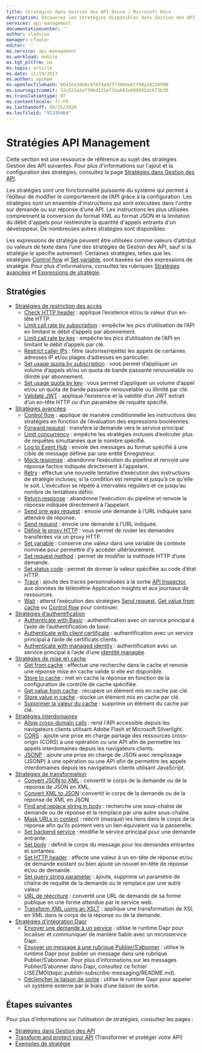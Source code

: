 ```yaml
---
title: Stratégies dans Gestion des API Azure | Microsoft Docs
description: Découvrez les stratégies disponibles dans Gestion des API Azure. Les stratégies permettent à l’éditeur de modifier le comportement de l’API via la configuration.
services: api-management
documentationcenter: ''
author: vladvino
manager: cfowler
editor: ''
ms.service: api-management
ms.workload: mobile
ms.tgt_pltfrm: na
ms.topic: article
ms.date: 11/19/2017
ms.author: apimpm
ms.openlocfilehash: b6416438b8c970f4a92f73004e67f90a28210500
ms.sourcegitcommit: 32c521a2ef396d121e71ba682e098092ac673b30
ms.translationtype: HT
ms.contentlocale: fr-FR
ms.lasthandoff: 09/25/2020
ms.locfileid: "91335464"
---
```

# <a name="api-management-policies"></a>Stratégies API Management
Cette section est une ressource de référence au sujet des stratégies Gestion des API suivantes. Pour plus d'informations sur l'ajout et la configuration des stratégies, consultez la page [Stratégies dans Gestion des API](api-management-howto-policies.md).

 Les stratégies sont une fonctionnalité puissante du système qui permet à l’éditeur de modifier le comportement de l’API grâce à la configuration. Les stratégies sont un ensemble d'instructions qui sont exécutées dans l'ordre sur demande ou sur réponse d'une API. Les instructions les plus utilisées comprennent la conversion du format XML au format JSON et la limitation du débit d'appels pour restreindre la quantité d'appels entrants d'un développeur. De nombreuses autres stratégies sont disponibles.

 Les expressions de stratégie peuvent être utilisées comme valeurs d’attribut ou valeurs de texte dans l’une des stratégies de Gestion des API, sauf si la stratégie le spécifie autrement. Certaines stratégies, telles que les stratégies [Control flow](api-management-advanced-policies.md#choose) et [Set variable](api-management-advanced-policies.md#set-variable), sont basées sur des expressions de stratégie. Pour plus d’informations, consultez les rubriques [Stratégies avancées](api-management-advanced-policies.md#AdvancedPolicies) et [Expressions de stratégie](api-management-policy-expressions.md).

##  <a name="policies"></a><a name="ProxyPolicies"></a> Stratégies

-   [Stratégies de restriction des accès](api-management-access-restriction-policies.md#AccessRestrictionPolicies)
    -   [Check HTTP header](api-management-access-restriction-policies.md#CheckHTTPHeader) : applique l’existence et/ou la valeur d’un en-tête HTTP.
    -   [Limit call rate by subscription](api-management-access-restriction-policies.md#LimitCallRate) : empêche les pics d’utilisation de l’API en limitant le débit d’appels par abonnement.
    -   [Limit call rate by key](api-management-access-restriction-policies.md#LimitCallRateByKey) : empêche les pics d’utilisation de l’API en limitant le débit d’appels par clé.
    -   [Restrict caller IPs](api-management-access-restriction-policies.md#RestrictCallerIPs) : filtre (autorise/rejette) les appels de certaines adresses IP et/ou plages d’adresses en particulier.
    -   [Set usage quota by subscription](api-management-access-restriction-policies.md#SetUsageQuota) : vous permet d’appliquer un volume d’appels et/ou un quota de bande passante renouvelable ou illimité par abonnement.
    -   [Set usage quota by key](api-management-access-restriction-policies.md#SetUsageQuotaByKey) : vous permet d’appliquer un volume d’appel et/ou un quota de bande passante renouvelable ou illimité par clé.
    -   [Validate JWT](api-management-access-restriction-policies.md#ValidateJWT) : applique l’existence et la validité d’un JWT extrait d’un en-tête HTTP ou d’un paramètre de requête spécifié.
-   [Stratégies avancées](api-management-advanced-policies.md#AdvancedPolicies)
    -   [Control flow](api-management-advanced-policies.md#choose) : applique de manière conditionnelle les instructions des stratégies en fonction de l’évaluation des expressions booléennes.
    -   [Forward request](api-management-advanced-policies.md#ForwardRequest) : transfère la demande vers le service principal.
    -   [Limit concurrency](api-management-advanced-policies.md#LimitConcurrency) : empêche les stratégies incluses d’exécuter plus de requêtes simultanées que le nombre spécifié.
    -   [Log to Event Hub](api-management-advanced-policies.md#log-to-eventhub) : envoie des messages au format spécifié à une cible de message définie par une entité Enregistreur.
    -   [Mock response](api-management-advanced-policies.md#mock-response) : abandonne l’exécution du pipeline et renvoie une réponse factice indiquée directement à l’appelant.
    -   [Retry](api-management-advanced-policies.md#Retry) : effectue une nouvelle tentative d’exécution des instructions de stratégie incluses, si la condition est remplie et jusqu’à ce qu’elle le soit. L’exécution se répète à intervalles réguliers et ce jusqu’au nombre de tentatives défini.
    -   [Return response](api-management-advanced-policies.md#ReturnResponse) : abandonne l’exécution du pipeline et renvoie la réponse indiquée directement à l’appelant.
    -   [Send one way request](api-management-advanced-policies.md#SendOneWayRequest) : envoie une demande à l’URL indiquée sans attendre de réponse.
    -   [Send request](api-management-advanced-policies.md#SendRequest) : envoie une demande à l’URL indiquée.
    -   [Définir le proxy HTTP](api-management-advanced-policies.md#SetHttpProxy) : vous permet de router les demandes transférées via un proxy HTTP.
    -   [Set variable](api-management-advanced-policies.md#set-variable) : conserve une valeur dans une variable de contexte nommée pour permettre d’y accéder ultérieurement.
    -   [Set request method](api-management-advanced-policies.md#SetRequestMethod) : permet de modifier la méthode HTTP d’une demande.
    -   [Set status code](api-management-advanced-policies.md#SetStatus) : permet de donner la valeur spécifiée au code d’état HTTP.
    -   [Trace](api-management-advanced-policies.md#Trace) : ajoute des traces personnalisées à la sortie [API Inspector](./api-management-howto-api-inspector.md), aux données de télémétrie Application Insights et aux journaux de ressources.
    -   [Wait](api-management-advanced-policies.md#Wait) : attend l’exécution des stratégies [Send request](api-management-advanced-policies.md#SendRequest), [Get value from cache](api-management-caching-policies.md#GetFromCacheByKey) ou [Control flow](api-management-advanced-policies.md#choose) pour continuer.
-   [Stratégies d’authentification](api-management-authentication-policies.md#AuthenticationPolicies)
    -   [Authenticate with Basic](api-management-authentication-policies.md#Basic) : authentification avec un service principal à l’aide de l’authentification de base.
    -   [Authenticate with client certificate](api-management-authentication-policies.md#ClientCertificate) : authentification avec un service principal à l’aide de certificats clients.
    -   [Authenticate with managed identity](api-management-authentication-policies.md#ManagedIdentity) : authentification avec un service principal à l’aide d’une [identité managée](../active-directory/managed-identities-azure-resources/overview.md).
-   [Stratégies de mise en cache](api-management-caching-policies.md#CachingPolicies)
    -   [Get from cache](api-management-caching-policies.md#GetFromCache) : effectue une recherche dans le cache et renvoie une réponse mise en cache valide si elle est disponible.
    -   [Store to cache](api-management-caching-policies.md#StoreToCache) : met en cache la réponse en fonction de la configuration de contrôle de cache spécifiée.
    -   [Get value from cache](api-management-caching-policies.md#GetFromCacheByKey) : récupère un élément mis en cache par clé.
    -   [Store value in cache](api-management-caching-policies.md#StoreToCacheByKey) : stocke un élément mis en cache par clé.
    -   [Supprimer la valeur du cache](api-management-caching-policies.md#RemoveCacheByKey) : supprime un élément du cache par clé.
-   [Stratégies interdomaines](api-management-cross-domain-policies.md#CrossDomainPolicies)
    -   [Allow cross-domain calls](api-management-cross-domain-policies.md#AllowCrossDomainCalls) : rend l'API accessible depuis les navigateurs clients utilisant Adobe Flash et Microsoft Silverlight.
    -   [CORS](api-management-cross-domain-policies.md#CORS) : ajoute une prise en charge partage des ressources cross-origin (CORS) à une opération ou une API afin de permettre les appels interdomaines depuis les navigateurs clients.
    -   [JSONP](api-management-cross-domain-policies.md#JSONP) : ajoute une prise en charge de JSON avec remplissage (JSONP) à une opération ou une API afin de permettre les appels interdomaines depuis les navigateurs clients utilisant JavaScript.
-   [Stratégies de transformation](api-management-transformation-policies.md#TransformationPolicies)
    -   [Convert JSON to XML](api-management-transformation-policies.md#ConvertJSONtoXML) : convertit le corps de la demande ou de la réponse de JSON en XML.
    -   [Convert XML to JSON](api-management-transformation-policies.md#ConvertXMLtoJSON) :convertit le corps de la demande ou de la réponse de XML en JSON.
    -   [Find and replace string in body](api-management-transformation-policies.md#Findandreplacestringinbody) : recherche une sous-chaîne de demande ou de réponse et la remplace par une autre sous-chaîne.
    -   [Mask URLs in content](api-management-transformation-policies.md#MaskURLSContent) : réécrit (masque) les liens dans le corps de la réponse afin qu’ils pointent vers un lien équivalent via la passerelle.
    -   [Set backend service](api-management-transformation-policies.md#SetBackendService) : modifie le service principal pour une demande entrante.
    -   [Set body](api-management-transformation-policies.md#SetBody) : définit le corps du message pour les demandes entrantes et sortantes.
    -   [Set HTTP header](api-management-transformation-policies.md#SetHTTPheader) : affecte une valeur à un en-tête de réponse et/ou de demande existant ou bien ajoute un nouvel en-tête de réponse et/ou de demande.
    -   [Set query string parameter](api-management-transformation-policies.md#SetQueryStringParameter) : ajoute, supprime un paramètre de chaîne de requête de la demande ou le remplace par une autre valeur.
    -   [URL de réécriture](api-management-transformation-policies.md#RewriteURL) : convertit une URL de demande de sa forme publique en une forme attendue par le service web.
    -   [Transform XML using an XSLT](api-management-transformation-policies.md#XSLTransform) : applique une transformation de XSL en XML dans le corps de la réponse ou de la demande.
- [Stratégies d’intégration Dapr](api-management-dapr-policies.md)
    - [Envoyer une demande à un service](api-management-dapr-policies.md#invoke) : utilise le runtime Dapr pour localiser et communiquer de manière fiable avec un microservice Dapr.
    -  [Envoyer un message à une rubrique Publier/S’abonner](api-management-dapr-policies.md#pubsub) : utilise le runtime Dapr pour publier un message dans une rubrique Publier/S’abonner. Pour plus d’informations sur les messages Publier/S’abonner dans Dapr, consultez ce fichier LISEZMOI(topic.publish-subscribe-messaging/README.md).
    -  [Déclencher la liaison de sortie](api-management-dapr-policies.md#bind) : utilise le runtime Dapr pour appeler un système externe par le biais d’une liaison de sortie.

## <a name="next-steps"></a>Étapes suivantes
Pour plus d’informations sur l’utilisation de stratégies, consultez les pages :

+ [Stratégies dans Gestion des API](api-management-howto-policies.md)
+ [Transform and protect your API](transform-api.md) (Transformer et protéger votre API)
+ [Exemples de stratégie](policy-samples.md)
